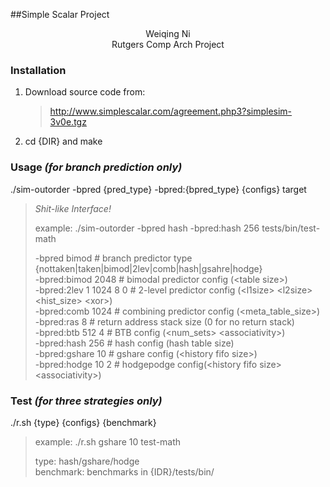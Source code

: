##Simple Scalar Project
<center>Weiqing Ni</center>  
<center> Rutgers Comp Arch Project</center>  



### Installation 

1. Download source code from:

   > http://www.simplescalar.com/agreement.php3?simplesim-3v0e.tgz 

2. cd {DIR} and make



### Usage *(for branch prediction only)*

./sim-outorder -bpred {pred_type} -bpred:{bpred_type} {configs} target

> *Shit-like Interface!*   
>
> example:  ./sim-outorder -bpred hash -bpred:hash 256 tests/bin/test-math   
>
> -bpred           bimod 		 # branch predictor type   {nottaken|taken|bimod|2lev|comb|hash|gsahre|hodge}  
> -bpred:bimod     2048			 # bimodal predictor config (\<table size\>)  
> -bpred:2lev      1 1024 8 0 	 # 2-level predictor config (\<l1size\> \<l2size\> \<hist_size\> \<xor\>)  
> -bpred:comb      1024 		 # combining predictor config (\<meta_table_size\>)  
> -bpred:ras       8		     # return address stack size (0 for no return stack)  
> -bpred:btb       512 4 		 # BTB config (\<num_sets\> \<associativity\>)  
> -bpred:hash      256  		 # hash config (hash table size)   
> -bpred:gshare    10 			 # gshare config (\<history fifo size\>)  
> -bpred:hodge	   10 2 		 # hodgepodge config(\<history fifo size\>\<associativity\>)

### Test *(for three strategies only)*  
./r.sh {type} {configs} {benchmark}  
> example: ./r.sh gshare 10 test-math  
>  
> type: 		hash/gshare/hodge  
> benchmark:	benchmarks in {IDR}/tests/bin/